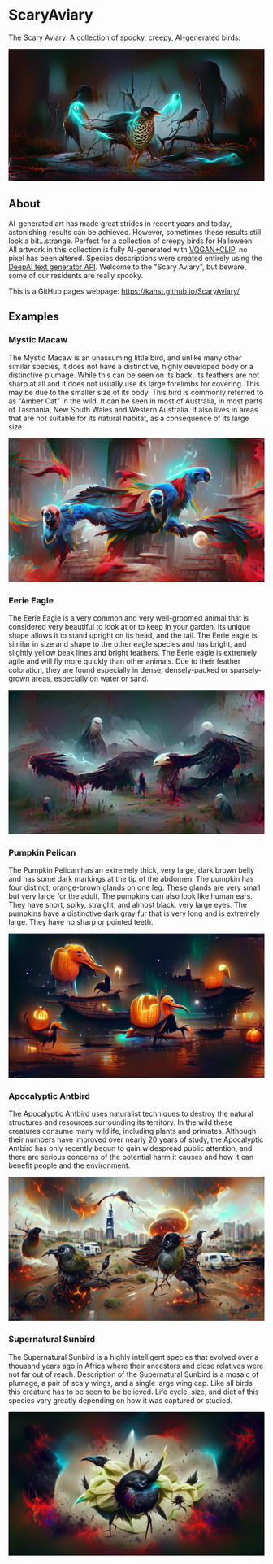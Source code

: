 # ScaryAviary
The Scary Aviary: A collection of spooky, creepy, AI-generated birds.

![Terrifying Thrush](https://github.com/kahst/ScaryAviary/blob/main/assets/img/twitter_card.png "Terrifying Thrush")

## About

AI-generated art has made great strides in recent years and today, astonishing results can be achieved. However, sometimes these results still look a bit...strange. Perfect for a collection of creepy birds for Halloween! All artwork in this collection is fully AI-generated with [VQGAN+CLIP](https://github.com/justinjohn0306/VQGAN-CLIP), no pixel has been altered. Species descriptions were created entirely using the [DeepAI text generator API](https://deepai.org/machine-learning-model/text-generator). Welcome to the "Scary Aviary", but beware, some of our residents are really spooky.

This is a GitHub pages webpage: https://kahst.github.io/ScaryAviary/

## Examples

### Mystic Macaw

The Mystic Macaw is an unassuming little bird, and unlike many other similar species, it does not have a distinctive, highly developed body or a distinctive plumage. While this can be seen on its back, its feathers are not sharp at all and it does not usually use its large forelimbs for covering. This may be due to the smaller size of its body. This bird is commonly referred to as "Amber Cat" in the wild. It can be seen in most of Australia, in most parts of Tasmania, New South Wales and Western Australia. It also lives in areas that are not suitable for its natural habitat, as a consequence of its large size.

![Mystic Macaw](https://github.com/kahst/ScaryAviary/blob/main/assets/img/mystic_macaw.png "Mystic Macaw")

### Eerie Eagle

The Eerie Eagle is a very common and very well-groomed animal that is considered very beautiful to look at or to keep in your garden. Its unique shape allows it to stand upright on its head, and the tail. The Eerie eagle is similar in size and shape to the other eagle species and has bright, and slightly yellow beak lines and bright feathers. The Eerie eagle is extremely agile and will fly more quickly than other animals. Due to their feather coloration, they are found especially in dense, densely-packed or sparsely-grown areas, especially on water or sand.

![Eerie Eagle](https://github.com/kahst/ScaryAviary/blob/main/assets/img/eerie_eagle.png "Eerie Eagle")

### Pumpkin Pelican

The Pumpkin Pelican has an extremely thick, very large, dark brown belly and has some dark markings at the tip of the abdomen. The pumpkin has four distinct, orange-brown glands on one leg. These glands are very small but very large for the adult. The pumpkins can also look like human ears. They have short, spiky, straight, and almost black, very large eyes. The pumpkins have a distinctive dark gray fur that is very long and is extremely large. They have no sharp or pointed teeth.

![Pumpkin Pelican](https://github.com/kahst/ScaryAviary/blob/main/assets/img/pumpkin_pelican.png "Pumpkin Pelican")

### Apocalyptic Antbird

The Apocalyptic Antbird uses naturalist techniques to destroy the natural structures and resources surrounding its territory. In the wild these creatures consume many wildlife, including plants and primates. Although their numbers have improved over nearly 20 years of study, the Apocalyptic Antbird has only recently begun to gain widespread public attention, and there are serious concerns of the potential harm it causes and how it can benefit people and the environment.

![Apocalyptic Antbird](https://github.com/kahst/ScaryAviary/blob/main/assets/img/apocalyptic_antbird.png "Apocalyptic Antbird")

### Supernatural Sunbird

The Supernatural Sunbird is a highly intelligent species that evolved over a thousand years ago in Africa where their ancestors and close relatives were not far out of reach. Description of the Supernatural Sunbird is a mosaic of plumage, a pair of scaly wings, and a single large wing cap. Like all birds this creature has to be seen to be believed. Life cycle, size, and diet of this species vary greatly depending on how it was captured or studied.

![Supernatural Sunbird](https://github.com/kahst/ScaryAviary/blob/main/assets/img/supernatural_sunbird.png "Supernatural Sunbird")